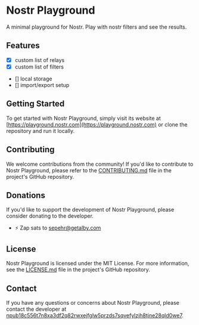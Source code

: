 # Nostr Playground

A minimal playground for Nostr.
Play with nostr filters and see the results.

## Features

- [x] custom list of relays
- [x] custom list of filters
- [] local storage
- [] import/export setup

## Getting Started

To get started with Nostr Playground, simply visit its website at [https://playground.nostr.com](https://playground.nostr.com) or clone the repository and run it locally.

## Contributing

We welcome contributions from the community! If you'd like to contribute to Nostr Playground, please refer to the [CONTRIBUTING.md](https://github.com/sepehr-safari/nostr-playground/blob/master/CONTRIBUTING.md) file in the project's GitHub repository.

## Donations

If you'd like to support the development of Nostr Playground, please consider donating to the developer.

- ⚡ Zap sats to [sepehr@getalby.com](sepehr@getalby.com)

## License

Nostr Playground is licensed under the MIT License. For more information, see the [LICENSE.md](https://github.com/sepehr-safari/nostr-playground/blob/master/LICENSE.md) file in the project's GitHub repository.

## Contact

If you have any questions or concerns about Nostr Playground, please contact the developer at [npub18c556t7n8xa3df2q82rwxejfglw5przds7sqvefylzjh8tjne28qld0we7](https://njump.me/npub18c556t7n8xa3df2q82rwxejfglw5przds7sqvefylzjh8tjne28qld0we7).

